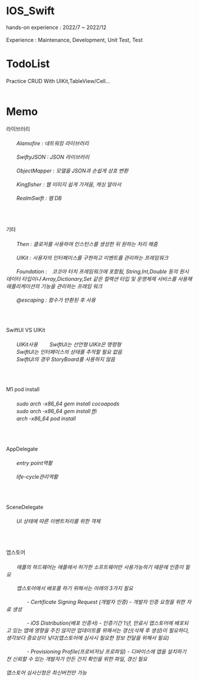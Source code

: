 # IOS_Swift
hands-on experience : 2022/7 ~ 2022/12 <br><br>
Experience : Maintenance, Development, Unit Test, Test

# TodoList
Practice CRUD With UIKit,TableView/Cell...　
<br><br> 

# Memo

라이브러리
<h6>
　　Alamofire : 네트워킹 라이브러리<br><br>
　　SwiftyJSON : JSON 라이브러리<br><br>
　　ObjectMapper : 모델을 JSON과 손쉽게 상호 변환<br><br>
　　Kingfisher : 웹 이미지 쉽게 가져옴, 캐싱 알아서<br><br>
　　RealmSwift : 렘 DB 
</h6>
<br>

기타
<h6>
　　Then : 클로저를 사용하여 인스턴스를 생성한 뒤 원하는 처리 해줌<br><br>
　　UIKit : 사용자의 인터페이스를 구현하고 이벤트를 관리하는 프레임워크　<br><br>
　　Foundation :　코코아 터치 프레임워크에 포함됨, String,Int,Double 등의 원시 데이터 타입이나 Array,Dictionary,Set 같은 컬렉션 타입 및 운영체제 서비스를 사용해 애플리케이션의 기능을 관리하는 프레임 워크<br><br>
　　@escaping : 함수가 반환된 후 사용  
</h6>
<br>

SwiftUI VS UIKit
<h6>
　　UIKit사용
　　SwiftUI는 선언형 UIKit은 명령형 <br>
　　SwiftUI는 인터페이스의 상태를 추적할 필요 없음 <br>
　　SwiftUI의 경우 StoryBoard를 사용하지 않음 
</h6>
<br>

M1 pod install
<h6>
　　sudo arch -x86_64 gem install cocoapods<br>
　　sudo arch -x86_64 gem install ffi<br>
　　arch -x86_64 pod install
</h6>
<br>


AppDelegate
<h6>
　　entry point역활<br><br>
　　life-cycle관리역활
</h6>
<br>

SceneDelegate
<h6>
　　UI 상태에 따른 이벤트처리를 위한 객체
</h6>
<br>

앱스토어
<h6>
　　애플의 하드웨어는 애플에서 허가한 소프트웨어만 사용가능하기 때문에 인증이 필요<br><br>
　　앱스토어에서 배포를 하기 위해서는 아래의 3가지 필요<br><br>
　　　　- Certificate Signing Request (개발자 인증) - 개발자 인증 요청을 위한 자료 생성<br><br>
　　　　- iOS Distribution(배포 인증서) - 인증기간 1년, 만료시 앱스토어에 배포되고 있는 앱에 영향을 주진 않지만 업데이트를 위해서는 갱신(삭제 후 생성)이 필요하다, 생각보다 중요성이 낮다(앱스토어에 심사시 필요한 정보 전달을 위해서 필요)<br><br>
　　　　- Provisioning Profile(프로비저닝 프로파일) - 디바이스에 앱을 설치하기 전 신뢰할 수 있는 개발자가 만든 건지 확인을 위한 파일, 갱신 필요<br><br>
앱스토어 심사신청은 최신버전만 가능
</h6>
<br>
